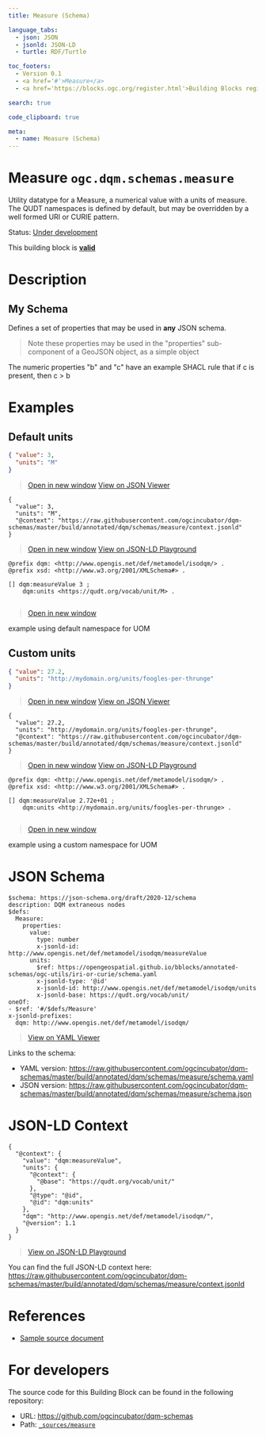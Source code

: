 ```yaml
---
title: Measure (Schema)

language_tabs:
  - json: JSON
  - jsonld: JSON-LD
  - turtle: RDF/Turtle

toc_footers:
  - Version 0.1
  - <a href='#'>Measure</a>
  - <a href='https://blocks.ogc.org/register.html'>Building Blocks register</a>

search: true

code_clipboard: true

meta:
  - name: Measure (Schema)
---
```



# Measure `ogc.dqm.schemas.measure`

Utility datatype for a Measure, a numerical value with a units of measure. The QUDT namespaces is defined by default, but may be overridden by a well formed URI or CURIE pattern.

<p class="status">
    <span data-rainbow-uri="http://www.opengis.net/def/status">Status</span>:
    <a href="http://www.opengis.net/def/status/under-development" target="_blank" data-rainbow-uri>Under development</a>
</p>

<aside class="success">
This building block is <strong><a href="https://github.com/ogcincubator/dqm-schemas/blob/master/build/tests/dqm/schemas/measure/" target="_blank">valid</a></strong>
</aside>

# Description

## My Schema

Defines a set of properties that may be used in **any** JSON schema.

> Note these properties may be used in the "properties" sub-component of a GeoJSON object, as a simple object

The numeric properties "b" and "c" have an example SHACL rule that if c is present, then c > b
# Examples

## Default units



```json
{ "value": 3,
  "units": "M"
}
```

<blockquote class="lang-specific json">
  <p class="example-links">
    <a target="_blank" href="https://raw.githubusercontent.com/ogcincubator/dqm-schemas/master/build/tests/dqm/schemas/measure/example_1_1.json">Open in new window</a>
    <a target="_blank" href="https://avillar.github.io/TreedocViewer/?dataParser=json&amp;dataUrl=https%3A%2F%2Fraw.githubusercontent.com%2Fogcincubator%2Fdqm-schemas%2Fmaster%2Fbuild%2Ftests%2Fdqm%2Fschemas%2Fmeasure%2Fexample_1_1.json&amp;expand=2&amp;option=%7B%22showTable%22%3A+false%7D">View on JSON Viewer</a></p>
</blockquote>




```jsonld
{
  "value": 3,
  "units": "M",
  "@context": "https://raw.githubusercontent.com/ogcincubator/dqm-schemas/master/build/annotated/dqm/schemas/measure/context.jsonld"
}
```

<blockquote class="lang-specific jsonld">
  <p class="example-links">
    <a target="_blank" href="https://raw.githubusercontent.com/ogcincubator/dqm-schemas/master/build/tests/dqm/schemas/measure/example_1_1.jsonld">Open in new window</a>
    <a target="_blank" href="https://json-ld.org/playground/#json-ld=https%3A%2F%2Fraw.githubusercontent.com%2Fogcincubator%2Fdqm-schemas%2Fmaster%2Fbuild%2Ftests%2Fdqm%2Fschemas%2Fmeasure%2Fexample_1_1.jsonld">View on JSON-LD Playground</a>
</blockquote>




```turtle
@prefix dqm: <http://www.opengis.net/def/metamodel/isodqm/> .
@prefix xsd: <http://www.w3.org/2001/XMLSchema#> .

[] dqm:measureValue 3 ;
    dqm:units <https://qudt.org/vocab/unit/M> .


```

<blockquote class="lang-specific turtle">
  <p class="example-links">
    <a target="_blank" href="https://raw.githubusercontent.com/ogcincubator/dqm-schemas/master/build/tests/dqm/schemas/measure/example_1_1.ttl">Open in new window</a>
</blockquote>


example using default namespace for UOM


## Custom units



```json
{ "value": 27.2,
  "units": "http://mydomain.org/units/foogles-per-thrunge"
}
```

<blockquote class="lang-specific json">
  <p class="example-links">
    <a target="_blank" href="https://raw.githubusercontent.com/ogcincubator/dqm-schemas/master/build/tests/dqm/schemas/measure/example_2_1.json">Open in new window</a>
    <a target="_blank" href="https://avillar.github.io/TreedocViewer/?dataParser=json&amp;dataUrl=https%3A%2F%2Fraw.githubusercontent.com%2Fogcincubator%2Fdqm-schemas%2Fmaster%2Fbuild%2Ftests%2Fdqm%2Fschemas%2Fmeasure%2Fexample_2_1.json&amp;expand=2&amp;option=%7B%22showTable%22%3A+false%7D">View on JSON Viewer</a></p>
</blockquote>




```jsonld
{
  "value": 27.2,
  "units": "http://mydomain.org/units/foogles-per-thrunge",
  "@context": "https://raw.githubusercontent.com/ogcincubator/dqm-schemas/master/build/annotated/dqm/schemas/measure/context.jsonld"
}
```

<blockquote class="lang-specific jsonld">
  <p class="example-links">
    <a target="_blank" href="https://raw.githubusercontent.com/ogcincubator/dqm-schemas/master/build/tests/dqm/schemas/measure/example_2_1.jsonld">Open in new window</a>
    <a target="_blank" href="https://json-ld.org/playground/#json-ld=https%3A%2F%2Fraw.githubusercontent.com%2Fogcincubator%2Fdqm-schemas%2Fmaster%2Fbuild%2Ftests%2Fdqm%2Fschemas%2Fmeasure%2Fexample_2_1.jsonld">View on JSON-LD Playground</a>
</blockquote>




```turtle
@prefix dqm: <http://www.opengis.net/def/metamodel/isodqm/> .
@prefix xsd: <http://www.w3.org/2001/XMLSchema#> .

[] dqm:measureValue 2.72e+01 ;
    dqm:units <http://mydomain.org/units/foogles-per-thrunge> .


```

<blockquote class="lang-specific turtle">
  <p class="example-links">
    <a target="_blank" href="https://raw.githubusercontent.com/ogcincubator/dqm-schemas/master/build/tests/dqm/schemas/measure/example_2_1.ttl">Open in new window</a>
</blockquote>


example using a custom namespace for UOM


# JSON Schema

```yaml--schema
$schema: https://json-schema.org/draft/2020-12/schema
description: DQM extraneous nodes
$defs:
  Measure:
    properties:
      value:
        type: number
        x-jsonld-id: http://www.opengis.net/def/metamodel/isodqm/measureValue
      units:
        $ref: https://opengeospatial.github.io/bblocks/annotated-schemas/ogc-utils/iri-or-curie/schema.yaml
        x-jsonld-type: '@id'
        x-jsonld-id: http://www.opengis.net/def/metamodel/isodqm/units
        x-jsonld-base: https://qudt.org/vocab/unit/
oneOf:
- $ref: '#/$defs/Measure'
x-jsonld-prefixes:
  dqm: http://www.opengis.net/def/metamodel/isodqm/

```

> <a target="_blank" href="https://avillar.github.io/TreedocViewer/?dataParser=yaml&amp;dataUrl=https%3A%2F%2Fraw.githubusercontent.com%2Fogcincubator%2Fdqm-schemas%2Fmaster%2Fbuild%2Fannotated%2Fdqm%2Fschemas%2Fmeasure%2Fschema.yaml&amp;expand=2&amp;option=%7B%22showTable%22%3A+false%7D">View on YAML Viewer</a>

Links to the schema:

* YAML version: <a href="https://raw.githubusercontent.com/ogcincubator/dqm-schemas/master/build/annotated/dqm/schemas/measure/schema.yaml" target="_blank">https://raw.githubusercontent.com/ogcincubator/dqm-schemas/master/build/annotated/dqm/schemas/measure/schema.yaml</a>
* JSON version: <a href="https://raw.githubusercontent.com/ogcincubator/dqm-schemas/master/build/annotated/dqm/schemas/measure/schema.json" target="_blank">https://raw.githubusercontent.com/ogcincubator/dqm-schemas/master/build/annotated/dqm/schemas/measure/schema.json</a>


# JSON-LD Context

```json--ldContext
{
  "@context": {
    "value": "dqm:measureValue",
    "units": {
      "@context": {
        "@base": "https://qudt.org/vocab/unit/"
      },
      "@type": "@id",
      "@id": "dqm:units"
    },
    "dqm": "http://www.opengis.net/def/metamodel/isodqm/",
    "@version": 1.1
  }
}
```

> <a target="_blank" href="https://json-ld.org/playground/#json-ld=https%3A%2F%2Fraw.githubusercontent.com%2Fogcincubator%2Fdqm-schemas%2Fmaster%2Fbuild%2Fannotated%2Fdqm%2Fschemas%2Fmeasure%2Fcontext.jsonld">View on JSON-LD Playground</a>

You can find the full JSON-LD context here:
<a href="https://raw.githubusercontent.com/ogcincubator/dqm-schemas/master/build/annotated/dqm/schemas/measure/context.jsonld" target="_blank">https://raw.githubusercontent.com/ogcincubator/dqm-schemas/master/build/annotated/dqm/schemas/measure/context.jsonld</a>

# References

* [Sample source document](https://example.com/sources/1)

# For developers

The source code for this Building Block can be found in the following repository:

* URL: <a href="https://github.com/ogcincubator/dqm-schemas" target="_blank">https://github.com/ogcincubator/dqm-schemas</a>
* Path:
<code><a href="https://github.com/ogcincubator/dqm-schemas/blob/HEAD/_sources/measure" target="_blank">_sources/measure</a></code>

